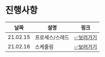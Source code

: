 # 진행사항

|날짜|설명|링크|
|------|---|---|
|21.02.15|프로세스/스레드|[✅보러가기](https://github.com/happ-in/Tech_interview/blob/main/03.Operating_system/phb/21.02.15.md)|
|21.02.16|스케줄링|[✅보러가기](https://github.com/happ-in/Tech_interview/blob/main/03.Operating_system/phb/21.02.16.md)|

